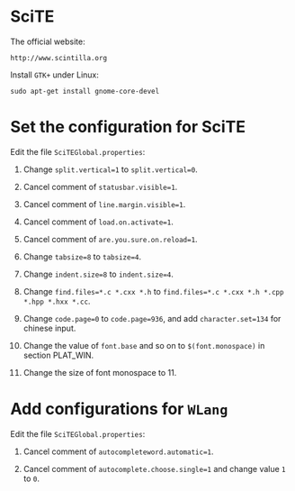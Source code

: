 ﻿<!--
#
# Copyright (c) 2015, Xin YUAN, courses of Zhejiang University
# All rights reserved.
#
# This program is free software; you can redistribute it and/or
# modify it under the terms of the 2-Clause BSD License.
#
# Author contact information:
#   yxxinyuan@zju.edu.cn
#
-->

# SciTE

The official website:

```
http://www.scintilla.org
```

Install `GTK+` under Linux:

```
sudo apt-get install gnome-core-devel
```

# Set the configuration for SciTE

Edit the file `SciTEGlobal.properties`:

1. Change `split.vertical=1` to `split.vertical=0`.

1. Cancel comment of `statusbar.visible=1`.

1. Cancel comment of `line.margin.visible=1`.

1. Cancel comment of `load.on.activate=1`.

1. Cancel comment of `are.you.sure.on.reload=1`.

1. Change `tabsize=8` to `tabsize=4`.

1. Change `indent.size=8` to `indent.size=4`.

1. Change `find.files=*.c *.cxx *.h` to `find.files=*.c *.cxx *.h *.cpp *.hpp *.hxx *.cc`.

1. Change `code.page=0` to `code.page=936`,
and add `character.set=134` for chinese input.

1. Change the value of `font.base` and so on to `$(font.monospace)` in section PLAT_WIN.

1. Change the size of font monospace to 11.

# Add configurations for `WLang`

Edit the file `SciTEGlobal.properties`:

1. Cancel comment of `autocompleteword.automatic=1`.

1. Cancel comment of `autocomplete.choose.single=1` and change value `1` to `0`.

